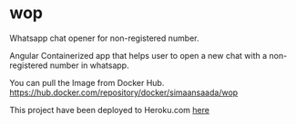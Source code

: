 # wop
Whatsapp chat opener for non-registered number.

Angular Containerized app that helps user to open a new chat with a non-registered number in whatsapp.

You can pull the Image from Docker Hub.
https://hub.docker.com/repository/docker/simaansaada/wop

This project have been deployed to Heroku.com <a href="https://siwop.herokuapp.com/" rel="noreferrer noopener">here</a>
